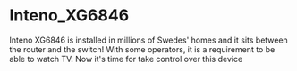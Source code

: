 # Inteno_XG6846
Inteno XG6846 is installed in millions of Swedes' homes and it sits between the    router and the switch! With some operators, it is a requirement to be able to watch TV.   Now it's time for take control over this device
